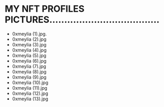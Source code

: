 # MY NFT PROFILES PICTURES.....................................
- 0xmeylia (1).jpg.
- 0xmeylia (2).jpg
- 0xmeylia (3).jpg
- 0xmeylia (4).jpg
- 0xmeylia (5).jpg
- 0xmeylia (6).jpg
- 0xmeylia (7).jpg
- 0xmeylia (8).jpg
- 0xmeylia (9).jpg
- 0xmeylia (10).jpg
- 0xmeylia (11).jpg
- 0xmeylia (12).jpg
- 0xmeylia (13).jpg
